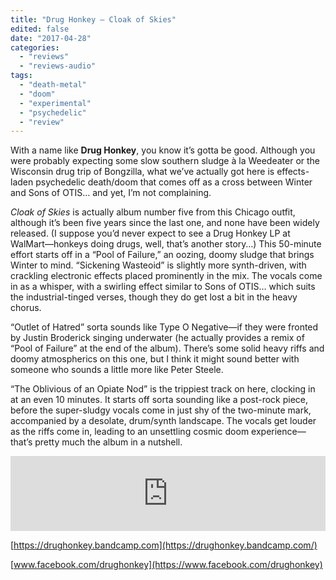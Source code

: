 ```yaml
---
title: "Drug Honkey – Cloak of Skies"
edited: false
date: "2017-04-28"
categories:
  - "reviews"
  - "reviews-audio"
tags:
  - "death-metal"
  - "doom"
  - "experimental"
  - "psychedelic"
  - "review"
---
```


With a name like **Drug Honkey**, you know it’s gotta be good. Although you were probably expecting some slow southern sludge à la Weedeater or the Wisconsin drug trip of Bongzilla, what we’ve actually got here is effects-laden psychedelic death/doom that comes off as a cross between Winter and Sons of OTIS… and yet, I’m not complaining.

_Cloak of Skies_ is actually album number five from this Chicago outfit, although it’s been five years since the last one, and none have been widely released. (I suppose you’d never expect to see a Drug Honkey LP at WalMart—honkeys doing drugs, well, that’s another story…) This 50-minute effort starts off in a “Pool of Failure,” an oozing, doomy sludge that brings Winter to mind. “Sickening Wasteoid” is slightly more synth-driven, with crackling electronic effects placed prominently in the mix. The vocals come in as a whisper, with a swirling effect similar to Sons of OTIS… which suits the industrial-tinged verses, though they do get lost a bit in the heavy chorus.

“Outlet of Hatred” sorta sounds like Type O Negative—if they were fronted by Justin Broderick singing underwater (he actually provides a remix of “Pool of Failure” at the end of the album). There’s some solid heavy riffs and doomy atmospherics on this one, but I think it might sound better with someone who sounds a little more like Peter Steele.

“The Oblivious of an Opiate Nod” is the trippiest track on here, clocking in at an even 10 minutes. It starts off sorta sounding like a post-rock piece, before the super-sludgy vocals come in just shy of the two-minute mark, accompanied by a desolate, drum/synth landscape. The vocals get louder as the riffs come in, leading to an unsettling cosmic doom experience—that’s pretty much the album in a nutshell.

<iframe style="border: 0; width: 100%; height: 120px;" src="https://bandcamp.com/EmbeddedPlayer/album=395738878/size=large/bgcol=ffffff/linkcol=0687f5/tracklist=false/artwork=small/transparent=true/" width="300" height="150" seamless=""><a href="http://drughonkey.bandcamp.com/album/cloak-of-skies-atmospheric-death-doom-metal">Cloak of Skies (Atmospheric Death/Doom Metal) by DRUG HONKEY (US)</a></iframe>

[https://drughonkey.bandcamp.com](https://drughonkey.bandcamp.com/)

[www.facebook.com/drughonkey](https://www.facebook.com/drughonkey)
